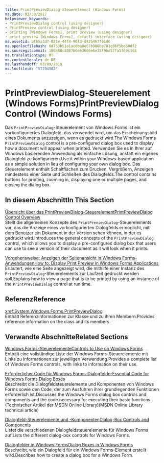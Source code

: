 ```yaml
---
title: PrintPreviewDialog-Steuerelement (Windows Forms)
ms.date: 03/30/2017
helpviewer_keywords:
- PrintPreviewDialog control (using designer)
- PrintPreview control (using designer)
- printing [Windows Forms], print preview (using designer)
- print preview [Windows Forms], default interface (using designer)
ms.assetid: bfb5a3d7-021e-44f4-90f3-d435467f51d6
ms.openlocfilehash: 6d763b51e1ac0ba0e07b986be701e86f5bd60df2
ms.sourcegitcommit: 160a88c8087b0e63606e6e35f9bd57fa5f69c168
ms.translationtype: MT
ms.contentlocale: de-DE
ms.lasthandoff: 03/09/2019
ms.locfileid: "57704582"
---
```

# <a name="printpreviewdialog-control-windows-forms"></a><span data-ttu-id="2fef6-102">PrintPreviewDialog-Steuerelement (Windows Forms)</span><span class="sxs-lookup"><span data-stu-id="2fef6-102">PrintPreviewDialog Control (Windows Forms)</span></span>
<span data-ttu-id="2fef6-103">Das `PrintPreviewDialog`-Steuerelement von Windows Forms ist ein vorkonfiguriertes Dialogfeld, das verwendet wird, um das Erscheinungsbild eines Dokuments anzuzeigen, wenn es gedruckt wird.</span><span class="sxs-lookup"><span data-stu-id="2fef6-103">The Windows Forms `PrintPreviewDialog` control is a pre-configured dialog box used to display how a document will appear when printed.</span></span> <span data-ttu-id="2fef6-104">Verwenden Sie es in Ihrer auf Windows basierenden Anwendung als einfache Lösung, anstatt ein eigenes Dialogfeld zu konfigurieren.</span><span class="sxs-lookup"><span data-stu-id="2fef6-104">Use it within your Windows-based application as a simple solution in lieu of configuring your own dialog box.</span></span> <span data-ttu-id="2fef6-105">Das Steuerelement enthält Schaltflächen zum Drucken, Vergrößern, Anzeigen mindestens einer Seite und Schließen des Dialogfelds.</span><span class="sxs-lookup"><span data-stu-id="2fef6-105">The control contains buttons for printing, zooming in, displaying one or multiple pages, and closing the dialog box.</span></span>  
  
## <a name="in-this-section"></a><span data-ttu-id="2fef6-106">In diesem Abschnitt</span><span class="sxs-lookup"><span data-stu-id="2fef6-106">In This Section</span></span>  
 [<span data-ttu-id="2fef6-107">Übersicht über das PrintPreviewDialog-Steuerelement</span><span class="sxs-lookup"><span data-stu-id="2fef6-107">PrintPreviewDialog Control Overview</span></span>](printpreviewdialog-control-overview-windows-forms.md)  
 <span data-ttu-id="2fef6-108">Stellt die allgemeinen Konzepte des `PrintPreviewDialog`-Steuerelements vor, das die Anzeige eines vorkonfigurierten Dialogfelds ermöglicht, mit dem Benutzer ein Dokument in der Version sehen können, in der es gedruckt wird.</span><span class="sxs-lookup"><span data-stu-id="2fef6-108">Introduces the general concepts of the `PrintPreviewDialog` control, which allows you to display a pre-configured dialog box that users can use to see a version of their document as it will look when it prints.</span></span>  
  
 [<span data-ttu-id="2fef6-109">Vorgehensweise: Anzeigen der Seitenansicht in Windows Forms-Anwendungen</span><span class="sxs-lookup"><span data-stu-id="2fef6-109">How to: Display Print Preview in Windows Forms Applications</span></span>](how-to-display-print-preview-in-windows-forms-applications.md)  
 <span data-ttu-id="2fef6-110">Erläutert, wie eine Seite angezeigt wird, die mithilfe einer Instanz des `PrintPreviewDialog`-Steuerelements zur Laufzeit gedruckt werden soll.</span><span class="sxs-lookup"><span data-stu-id="2fef6-110">Explains how to view a page that is to be printed by using an instance of the `PrintPreviewDialog` control at run time.</span></span>  
  
## <a name="reference"></a><span data-ttu-id="2fef6-111">Referenz</span><span class="sxs-lookup"><span data-stu-id="2fef6-111">Reference</span></span>  
 <xref:System.Windows.Forms.PrintPreviewDialog>  
 <span data-ttu-id="2fef6-112">Enthält Referenzinformationen zur Klasse und zu ihren Membern.</span><span class="sxs-lookup"><span data-stu-id="2fef6-112">Provides reference information on the class and its members.</span></span>  
  
## <a name="related-sections"></a><span data-ttu-id="2fef6-113">Verwandte Abschnitte</span><span class="sxs-lookup"><span data-stu-id="2fef6-113">Related Sections</span></span>  
 [<span data-ttu-id="2fef6-114">Windows Forms-Steuerelemente</span><span class="sxs-lookup"><span data-stu-id="2fef6-114">Controls to Use on Windows Forms</span></span>](controls-to-use-on-windows-forms.md)  
 <span data-ttu-id="2fef6-115">Enthält eine vollständige Liste der Windows Forms-Steuerelemente mit Links zu Informationen zur jeweiligen Verwendung.</span><span class="sxs-lookup"><span data-stu-id="2fef6-115">Provides a complete list of Windows Forms controls, with links to information on their use.</span></span>  
  
 [<span data-ttu-id="2fef6-116">Erforderlicher Code für Windows Forms-Dialogfelder</span><span class="sxs-lookup"><span data-stu-id="2fef6-116">Essential Code for Windows Forms Dialog Boxes</span></span>](https://go.microsoft.com/fwlink/?LinkID=102575)  
 <span data-ttu-id="2fef6-117">Beschreibt die Dialogfeldsteuerelemente und Komponenten von Windows Forms sowie den Code, der zum Ausführen ihrer grundlegenden Funktionen erforderlich ist.</span><span class="sxs-lookup"><span data-stu-id="2fef6-117">Discusses the Windows Forms dialog box controls and components and the code necessary for executing their basic functions.</span></span> <span data-ttu-id="2fef6-118">(Technischer Artikel der MSDN Online Library)</span><span class="sxs-lookup"><span data-stu-id="2fef6-118">(MSDN Online Library technical article)</span></span>  
  
 [<span data-ttu-id="2fef6-119">Dialogfeld-Steuerelemente und -Komponenten</span><span class="sxs-lookup"><span data-stu-id="2fef6-119">Dialog-Box Controls and Components</span></span>](dialog-box-controls-and-components-windows-forms.md)  
 <span data-ttu-id="2fef6-120">Listet die verschiedenen Dialogfeldsteuerelemente für Windows Forms auf.</span><span class="sxs-lookup"><span data-stu-id="2fef6-120">Lists the different dialog-box controls for Windows Forms.</span></span>  
  
 [<span data-ttu-id="2fef6-121">Dialogfelder in Windows Forms</span><span class="sxs-lookup"><span data-stu-id="2fef6-121">Dialog Boxes in Windows Forms</span></span>](../dialog-boxes-in-windows-forms.md)  
 <span data-ttu-id="2fef6-122">Beschreibt, wie ein Dialogfeld für ein Windows Forms-Element erstellt wird.</span><span class="sxs-lookup"><span data-stu-id="2fef6-122">Describes how to create a dialog box for a Windows Form.</span></span>

